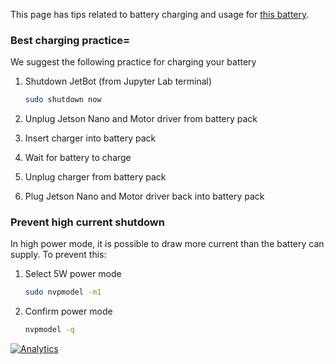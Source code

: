 This page has tips related to battery charging and usage for [this battery](https://amzn.to/2WRcIUe).

### Best charging practice=

We suggest the following practice for charging your battery

1. Shutdown JetBot (from Jupyter Lab terminal)

    ```bash
    sudo shutdown now
    ```
2. Unplug Jetson Nano and Motor driver from battery pack
3. Insert charger into battery pack
4. Wait for battery to charge
5. Unplug charger from battery pack
6. Plug Jetson Nano and Motor driver back into battery pack

### Prevent high current shutdown

In high power mode, it is possible to draw more current than the battery can supply.  To prevent this:

1. Select 5W power mode 

    ```bash
    sudo nvpmodel -m1
    ```
2. Confirm power mode

    ```bash
    nvpmodel -q
    ```


[![Analytics](https://ga-beacon.appspot.com/UA-135919510-1/jetbot/wiki/Battery-Tips/?pixel)](https://github.com/igrigorik/ga-beacon)